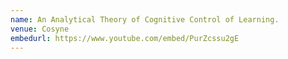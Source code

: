 ```yaml
---
name: An Analytical Theory of Cognitive Control of Learning.
venue: Cosyne
embedurl: https://www.youtube.com/embed/PurZcssu2gE
---
```

